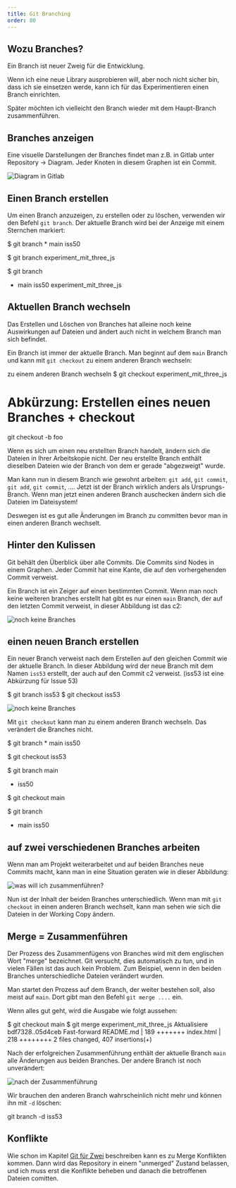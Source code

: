 ```yaml
---
title: Git Branching
order: 80
---
```



## Wozu Branches?

Ein Branch ist neuer Zweig für die Entwicklung.

Wenn ich eine neue Library ausprobieren will,
aber noch nicht sicher bin, dass ich sie einsetzen werde,
kann ich für das Experimentieren einen Branch einrichten.

Später möchten ich vielleicht
den Branch  wieder mit dem Haupt-Branch zusammenführen.

## Branches anzeigen

Eine visuelle Darstellungen der Branches
findet man z.B. in Gitlab unter Repository &rarr; Diagram.
Jeder Knoten in diesem Graphen ist ein Commit.

![Diagram in Gitlab](/images/git/gitlab-branches.png)


## Einen Branch erstellen

Um einen Branch anzuzeigen, zu erstellen oder zu löschen, verwenden wir den Befehl `git branch`.
Der aktuelle Branch wird bei der Anzeige mit einem Sternchen markiert:

<shell>
$ git branch
* main
  iss50

$ git branch experiment_mit_three_js

$ git branch
* main
  iss50
  experiment_mit_three_js
</shell>

## Aktuellen Branch wechseln

Das Erstellen und Löschen von Branches hat alleine noch keine Auswirkungen auf
Dateien und ändert auch nicht in welchem Branch man sich befindet.

Ein Branch ist immer der aktuelle Branch. Man beginnt
auf dem `main` Branch und kann mit `git checkout` zu einem anderen Branch wechseln:

<shell>
zu einem anderen Branch wechseln
$ git checkout experiment_mit_three_js

# Abkürzung: Erstellen eines neuen Branches + checkout
git checkout -b foo
</shell>

Wenn es sich um einen neu erstellten Branch handelt,
ändern sich die Dateien in Ihrer Arbeitskopie nicht.  Der neu
erstellte Branch enthält dieselben Dateien wie der Branch
von dem er gerade "abgezweigt" wurde.

Man kann nun in diesem
Branch wie gewohnt arbeiten: `git add`, `git commit`, `git add`, `git commit`, ....
Jetzt ist der Branch wirklich anders als Ursprungs-Branch.
Wenn man jetzt einen anderen Branch auschecken
ändern sich die
Dateien im Dateisystem!

Deswegen ist es gut alle Änderungen im Branch zu committen
bevor man in einen anderen Branch wechselt.

## Hinter den Kulissen

Git behält den Überblick über alle Commits. Die Commits sind Nodes
in einem Graphen. Jeder Commit hat eine Kante, die auf
den vorhergehenden Commit verweist.

Ein Branch ist ein Zeiger auf einen bestimmten Commit.  Wenn man noch keine
weiteren branches erstellt hat gibt es
nur einen `main` Branch, der auf den letzten Commit verweist,
in dieser Abbildung ist das c2:

![noch keine Branches](/images/git/branch-and-merge-0.svg)

## einen neuen Branch erstellen

Ein neuer Branch verweist nach dem Erstellen auf den gleichen Commit wie der aktuelle Branch.
In dieser Abbildung wird der neue Branch mit dem Namen `iss53` erstellt,
der auch auf den Commit c2 verweist.  (iss53 ist eine Abkürzung für Issue 53)

<shell>
$ git branch iss53
$ git checkout iss53
</shell>

![noch keine Branches](/images/git/branch-and-merge-1.svg)

Mit `git checkout` kann man zu einem anderen Branch wechseln.
Das verändert die Branches nicht.

<shell>
$ git branch
* main
  iss50

$ git checkout iss53

$ git branch
  main
* iss50

$ git checkout main

$ git branch
* main
  iss50
</shell>


## auf zwei verschiedenen Branches arbeiten

Wenn man am Projekt weiterarbeitet und auf beiden
Branches  neue Commits macht, kann man in eine Situation geraten wie
in dieser Abbildung:

![was will ich zusammenführen?](/images/git/branch-and-merge-4.svg)

Nun ist der Inhalt der beiden Branches unterschiedlich.
Wenn man mit `git checkout` in einen anderen Branch wechselt, kann
man sehen wie sich  die Dateien in der Working Copy ändern.

## Merge = Zusammenführen

Der Prozess des Zusammenfügens von Branches wird mit dem
englischen Wort "merge" bezeichnet.
Git versucht, dies automatisch zu tun, und in vielen Fällen ist das auch kein Problem.
Zum Beispiel, wenn in den beiden Branches unterschiedliche Dateien verändert wurden.

Man startet den Prozess auf dem Branch, der weiter bestehen soll,
also meist auf `main`.  Dort gibt man den Befehl `git merge ....` ein.

Wenn alles gut geht, wird die Ausgabe wie folgt aussehen:


<shell>
$ git checkout main
$ git merge experiment_mit_three_js
Aktualisiere bdf7328..05d4ceb
Fast-forward
  README.md                |  189 +++++++
  index.html               |  218 ++++++++
 2 files changed, 407 insertions(+)
</shell>

Nach der erfolgreichen Zusammenführung enthält der aktuelle Branch `main`
alle Änderungen aus beiden Branches.
Der andere Branch ist noch unverändert:

![nach der Zusammenführung](/images/git/branch-and-merge-5.svg)

Wir brauchen den anderen Branch wahrscheinlich nicht mehr und können ihn  mit `-d` löschen:

<shell>
git branch -d iss53
</shell>

## Konflikte

Wie schon im Kapitel [Git für Zwei](/git/git-zwei/) beschreiben kann
es zu Merge Konflikten kommen.  Dann wird das Repository
in einem "unmerged" Zustand belassen, und ich muss erst
die Konflikte beheben und danach die betroffenen Dateien comitten.

